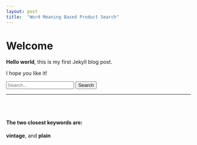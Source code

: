 ```yaml
---
layout: post
title:  "Word Meaning Based Product Search"
---
```


# Welcome

**Hello world**, this is my first Jekyll blog post.

I hope you like it!

<script src="https://code.jquery.com/jquery-3.5.0.js"></script>
<form action="https://nandita.ddns.net:5000/service" id="searchForm">
  <input type="text" name="s" placeholder="Search...">
  <input type="submit" value="Search">
</form>
<!-- the result of the search will be rendered inside this div -->

<hr><br><br>
<h4>The two closest keywords are:</h4>
<strong><span id="result1">vintage</span></strong>, and <strong><span id="result2">plain</span></strong>
 
<script>
// Attach a submit handler to the form
$( "#searchForm" ).submit(function( event ) {
 
  // Stop form from submitting normally
  event.preventDefault();
  
  var $form = $( this ),
    term = $form.find( "input[name='s']" ).val(),
    url = $form.attr( "action" );
  
  $.ajax({
          type: "POST",
          url: url,
          data: JSON.stringify({search:term}),
          contentType: "text/json; charset=utf-8",
          dataType: "text",
          success: function (msg) {
          var jsonUpdatedData = msg;
          if(jsonUpdatedData["done"]=="True"){alert(jsonUpdatedData["data"]);}
          }
      });
});
</script>
